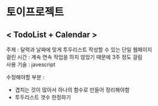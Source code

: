 # 토이프로젝트  
## < TodoList + Calendar >  
주제 : 달력과 날짜에 맞게 투두리스트 작성할 수 있는 단일 웹페이지  
걸린 시간 : 계속 연속 작업을 하지 않았기 때문에 3주 정도 걸림  
사용 기술 : javescript  
<!-- -->
수정해야할 부분 :  
- 겹치는 것이 많아서 하나의 함수로 만들어 정리해야함  
- 투두리스트 갯수 한정하기  
